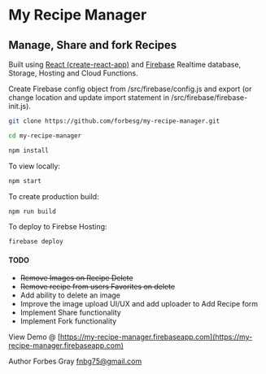 # My Recipe Manager

## Manage, Share and fork Recipes

Built using [React (create-react-app)](https://github.com/facebookincubator/create-react-app) and [Firebase](https://firebase.google.com) Realtime database, Storage, Hosting and Cloud Functions.

Create Firebase config object from /src/firebase/config.js and export (or change location and update import statement in /src/firebase/firebase-init.js).

```bash
git clone https://github.com/forbesg/my-recipe-manager.git

cd my-recipe-manager

npm install
```

To view locally:

```bash
npm start
```

To create production build:

```bash
npm run build
```

To deploy to Firebse Hosting:

```bash
firebase deploy
```


#### TODO

- ~~Remove Images on Recipe Delete~~
- ~~Remove recipe from users Favorites on delete~~
- Add ability to delete an image
- Improve the image upload UI/UX and add uploader to Add Recipe form
- Implement Share functionality
- Implement Fork functionality

View Demo @ [https://my-recipe-manager.firebaseapp.com](https://my-recipe-manager.firebaseapp.com)


Author Forbes Gray <fnbg75@gmail.com>
